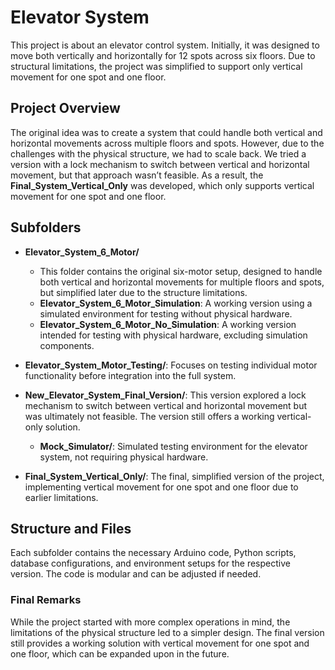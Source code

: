 # Elevator System

This project is about an elevator control system. Initially, it was designed to move both vertically and horizontally for 12 spots across six floors. Due to structural limitations, the project was simplified to support only vertical movement for one spot and one floor.

## Project Overview

The original idea was to create a system that could handle both vertical and horizontal movements across multiple floors and spots. However, due to the challenges with the physical structure, we had to scale back. We tried a version with a lock mechanism to switch between vertical and horizontal movement, but that approach wasn’t feasible. As a result, the **Final_System_Vertical_Only** was developed, which only supports vertical movement for one spot and one floor.

## Subfolders

- **Elevator_System_6_Motor/**
  - This folder contains the original six-motor setup, designed to handle both vertical and horizontal movements for multiple floors and spots, but simplified later due to the structure limitations.
  - **Elevator_System_6_Motor_Simulation**: A working version using a simulated environment for testing without physical hardware.
  - **Elevator_System_6_Motor_No_Simulation**: A working version intended for testing with physical hardware, excluding simulation components.

- **Elevator_System_Motor_Testing/**: Focuses on testing individual motor functionality before integration into the full system.

- **New_Elevator_System_Final_Version/**: This version explored a lock mechanism to switch between vertical and horizontal movement but was ultimately not feasible. The version still offers a working vertical-only solution.
  - **Mock_Simulator/**: Simulated testing environment for the elevator system, not requiring physical hardware.

- **Final_System_Vertical_Only/**: The final, simplified version of the project, implementing vertical movement for one spot and one floor due to earlier limitations.

## Structure and Files

Each subfolder contains the necessary Arduino code, Python scripts, database configurations, and environment setups for the respective version. The code is modular and can be adjusted if needed.

### Final Remarks

While the project started with more complex operations in mind, the limitations of the physical structure led to a simpler design. The final version still provides a working solution with vertical movement for one spot and one floor, which can be expanded upon in the future.
